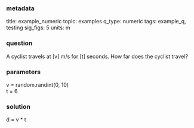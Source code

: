 ### metadata
  title: example_numeric
  topic: examples
  q_type: numeric
  tags: example_q, testing
  sig_figs: 5
  units: m
  
### question
  A cyclist travels at [v] m/s for [t] seconds.
  How far does the cyclist travel?
  
### parameters
  v = random.randint(0, 10)  
  t = 6

### solution
  d = v * t
  
###
